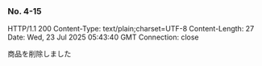 ### No. 4-15

HTTP/1.1 200 
Content-Type: text/plain;charset=UTF-8
Content-Length: 27
Date: Wed, 23 Jul 2025 05:43:40 GMT
Connection: close

商品を削除しました
